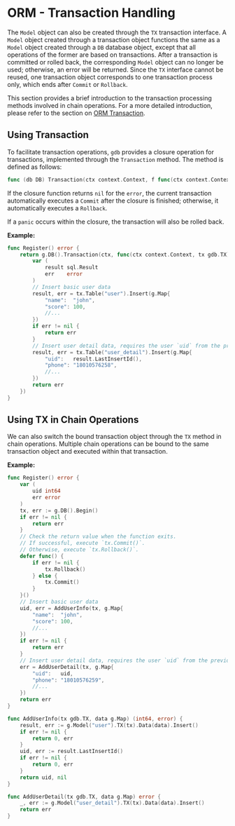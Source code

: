 # ORM - Transaction Handling

The `Model` object can also be created through the `TX` transaction interface. A `Model` object created through a transaction object functions the same as a `Model` object created through a `DB` database object, except that all operations of the former are based on transactions. After a transaction is committed or rolled back, the corresponding `Model` object can no longer be used; otherwise, an error will be returned. Since the `TX` interface cannot be reused, one transaction object corresponds to one transaction process only, which ends after `Commit` or `Rollback`.

This section provides a brief introduction to the transaction processing methods involved in chain operations. For a more detailed introduction, please refer to the section on [ORM Transaction](/docs/core-component/orm/transaction).

## Using Transaction

To facilitate transaction operations, `gdb` provides a closure operation for transactions, implemented through the `Transaction` method. The method is defined as follows:

```go
func (db DB) Transaction(ctx context.Context, f func(ctx context.Context, tx TX) error) (err error)
```

If the closure function returns `nil` for the `error`, the current transaction automatically executes a `Commit` after the closure is finished; otherwise, it automatically executes a `Rollback`.

If a `panic` occurs within the closure, the transaction will also be rolled back.

**Example:**

```go
func Register() error {
    return g.DB().Transaction(ctx, func(ctx context.Context, tx gdb.TX) error {
        var (
            result sql.Result
            err    error
        )
        // Insert basic user data
        result, err = tx.Table("user").Insert(g.Map{
            "name":  "john",
            "score": 100,
            //...
        })
        if err != nil {
            return err
        }
        // Insert user detail data, requires the user `uid` from the previous insert
        result, err = tx.Table("user_detail").Insert(g.Map{
            "uid":   result.LastInsertId(),
            "phone": "18010576258",
            //...
        })
        return err
    })
}
```

## Using TX in Chain Operations

We can also switch the bound transaction object through the `TX` method in chain operations. Multiple chain operations can be bound to the same transaction object and executed within that transaction.

**Example:**

```go
func Register() error {
    var (
        uid int64
        err error
    )
    tx, err := g.DB().Begin()
    if err != nil {
        return err
    }
    // Check the return value when the function exits.
    // If successful, execute `tx.Commit()`.
    // Otherwise, execute `tx.Rollback()`.
    defer func() {
        if err != nil {
            tx.Rollback()
        } else {
            tx.Commit()
        }
    }()
    // Insert basic user data
    uid, err = AddUserInfo(tx, g.Map{
        "name":  "john",
        "score": 100,
        //...
    })
    if err != nil {
        return err
    }
    // Insert user detail data, requires the user `uid` from the previous insert
    err = AddUserDetail(tx, g.Map{
        "uid":   uid,
        "phone": "18010576259",
        //...
    })
    return err
}

func AddUserInfo(tx gdb.TX, data g.Map) (int64, error) {
    result, err := g.Model("user").TX(tx).Data(data).Insert()
    if err != nil {
        return 0, err
    }
    uid, err := result.LastInsertId()
    if err != nil {
        return 0, err
    }
    return uid, nil
}

func AddUserDetail(tx gdb.TX, data g.Map) error {
    _, err := g.Model("user_detail").TX(tx).Data(data).Insert()
    return err
}
```
